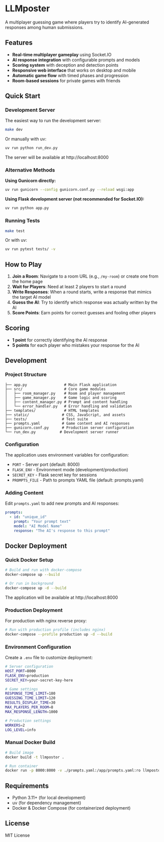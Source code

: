 # LLMposter

A multiplayer guessing game where players try to identify AI-generated responses among human submissions.

## Features

- **Real-time multiplayer gameplay** using Socket.IO
- **AI response integration** with configurable prompts and models
- **Scoring system** with deception and detection points
- **Responsive web interface** that works on desktop and mobile
- **Automatic game flow** with timed phases and progression
- **Room-based sessions** for private games with friends

## Quick Start

### Development Server

The easiest way to run the development server:

```bash
make dev
```

Or manually with uv:

```bash
uv run python run_dev.py
```

The server will be available at http://localhost:8000

### Alternative Methods

**Using Gunicorn directly:**
```bash
uv run gunicorn --config gunicorn.conf.py --reload wsgi:app
```

**Using Flask development server (not recommended for Socket.IO):**
```bash
uv run python app.py
```

### Running Tests

```bash
make test
```

Or with uv:
```bash
uv run pytest tests/ -v
```

## How to Play

1. **Join a Room**: Navigate to a room URL (e.g., `/my-room`) or create one from the home page
2. **Wait for Players**: Need at least 2 players to start a round
3. **Write Responses**: When a round starts, write a response that mimics the target AI model
4. **Guess the AI**: Try to identify which response was actually written by the AI
5. **Score Points**: Earn points for correct guesses and fooling other players

## Scoring

- **1 point** for correctly identifying the AI response
- **5 points** for each player who mistakes your response for the AI

## Development

### Project Structure

```
├── app.py                 # Main Flask application
├── src/                   # Core game modules
│   ├── room_manager.py    # Room and player management
│   ├── game_manager.py    # Game logic and scoring
│   ├── content_manager.py # Prompt and content handling
│   └── error_handler.py   # Error handling and validation
├── templates/             # HTML templates
├── static/               # CSS, JavaScript, and assets
├── tests/                # Test suite
├── prompts.yaml          # Game content and AI responses
├── gunicorn.conf.py      # Production server configuration
└── run_dev.py           # Development server runner
```

### Configuration

The application uses environment variables for configuration:

- `PORT` - Server port (default: 8000)
- `FLASK_ENV` - Environment mode (development/production)
- `SECRET_KEY` - Flask secret key for sessions
- `PROMPTS_FILE` - Path to prompts YAML file (default: prompts.yaml)

### Adding Content

Edit `prompts.yaml` to add new prompts and AI responses:

```yaml
prompts:
  - id: "unique_id"
    prompt: "Your prompt text"
    model: "AI Model Name"
    response: "The AI's response to this prompt"
```

## Docker Deployment

### Quick Docker Setup

```bash
# Build and run with docker-compose
docker-compose up --build

# Or run in background
docker-compose up -d --build
```

The application will be available at http://localhost:8000

### Production Deployment

For production with nginx reverse proxy:

```bash
# Run with production profile (includes nginx)
docker-compose --profile production up -d --build
```

### Environment Configuration

Create a `.env` file to customize deployment:

```bash
# Server configuration
HOST_PORT=8000
FLASK_ENV=production
SECRET_KEY=your-secret-key-here

# Game settings
RESPONSE_TIME_LIMIT=180
GUESSING_TIME_LIMIT=120
RESULTS_DISPLAY_TIME=30
MAX_PLAYERS_PER_ROOM=8
MAX_RESPONSE_LENGTH=1000

# Production settings
WORKERS=2
LOG_LEVEL=info
```

### Manual Docker Build

```bash
# Build image
docker build -t llmpostor .

# Run container
docker run -p 8000:8000 -v ./prompts.yaml:/app/prompts.yaml:ro llmpostor
```

## Requirements

- Python 3.11+ (for local development)
- uv (for dependency management)
- Docker & Docker Compose (for containerized deployment)

## License

MIT License